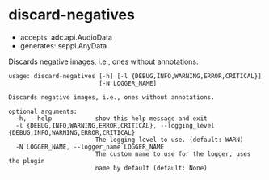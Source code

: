 # discard-negatives

* accepts: adc.api.AudioData
* generates: seppl.AnyData

Discards negative images, i.e., ones without annotations.

```
usage: discard-negatives [-h] [-l {DEBUG,INFO,WARNING,ERROR,CRITICAL}]
                         [-N LOGGER_NAME]

Discards negative images, i.e., ones without annotations.

optional arguments:
  -h, --help            show this help message and exit
  -l {DEBUG,INFO,WARNING,ERROR,CRITICAL}, --logging_level {DEBUG,INFO,WARNING,ERROR,CRITICAL}
                        The logging level to use. (default: WARN)
  -N LOGGER_NAME, --logger_name LOGGER_NAME
                        The custom name to use for the logger, uses the plugin
                        name by default (default: None)
```
